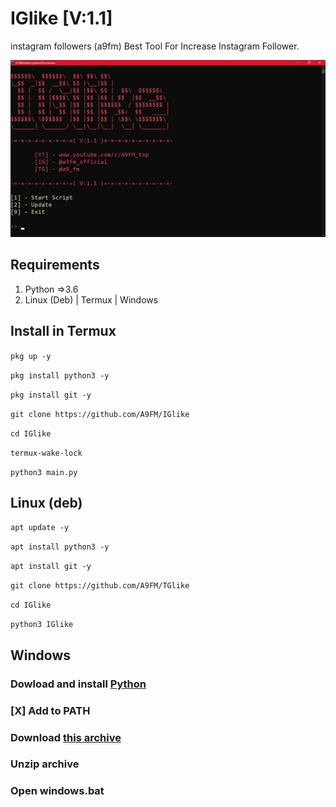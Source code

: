 # IGlike [V:1.1]
instagram followers (a9fm)
Best Tool For Increase Instagram Follower.
<p align="center">
  <img src="https://raw.githubusercontent.com/A9FM/IGlike/main/screenshot.jpg">
</p>

## Requirements
1. Python =>3.6
2. Linux (Deb) | Termux | Windows 

## Install in Termux
`pkg up -y`

`pkg install python3 -y`

`pkg install git -y`

`git clone https://github.com/A9FM/IGlike`

`cd IGlike`

`termux-wake-lock`

`python3 main.py`

## Linux (deb)
`apt update -y`

`apt install python3 -y`

`apt install git -y`

`git clone https://github.com/A9FM/TGlike`

`cd IGlike`

`python3 IGlike`

## Windows
### Dowload and install <a href="https://www.python.org/downloads/windows/">Python</a>
### [X] Add to PATH
### Download <a href="https://github.com/A9FM/IGlike/archive/refs/heads/main.zip">this archive</a>
### Unzip archive
### Open windows.bat
